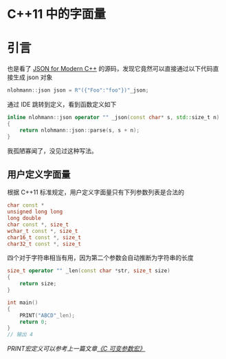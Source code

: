 # C++11 中的字面量

# 引言

也是看了 [JSON for Modern C++](https://github.com/nlohmann/json) 的源码，发现它竟然可以直接通过以下代码直接生成 json 对象

```cpp
nlohmann::json json = R"({"Foo":"foo"})"_json;
```

通过 IDE 跳转到定义，看到函数定义如下

```cpp
inline nlohmann::json operator "" _json(const char* s, std::size_t n)
{
    return nlohmann::json::parse(s, s + n);
}
```

我孤陋寡闻了，没见过这种写法。



## 用户定义字面量

根据 C++11 标准规定，用户定义字面量只有下列参数列表是合法的

```cpp
char const *
unsigned long long
long double
char const *, size_t
wchar_t const *, size_t
char16_t const *, size_t
char32_t const *, size_t
```

四个对于字符串相当有用，因为第二个参数会自动推断为字符串的长度

```cpp
size_t operator "" _len(const char *str, size_t size)
{
    return size;
}

int main()
{
    PRINT("ABCD"_len);
    return 0;
}
// 输出 4
```

*PRINT宏定义可以参考上一篇文章[《C 可变参数宏》](003_可变参数宏.md)*


